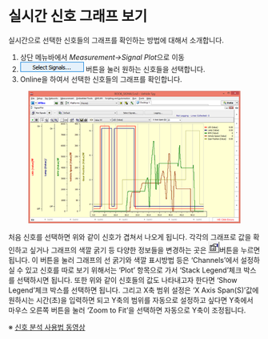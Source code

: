 # 실시간 신호 그래프 보기

실시간으로 선택한 신호들의 그래프를 확인하는 방법에 대해서 소개합니다.&#x20;

1. 상단 메뉴바에서 _Measurement->Signal Plo&#x74;_&#xC73C;로 이동
2. ![](<../.gitbook/assets/Select Signals.png>) 버튼을 눌러 원하는 신호들을 선택합니다.&#x20;
3. Online을 하여서 선택한 신호들의 그래프를 확인합니다. &#x20;

<figure><img src="../.gitbook/assets/SignalPlot.png" alt=""><figcaption></figcaption></figure>

처음 신호를 선택하면 위와 같이 신호가 겹쳐서 나오게 됩니다. 각각의 그래프로 값을 확인하고 싶거나 그래프의 색깔 굵기 등 다양한 정보들을 변경하는 곳은 ![](../.gitbook/assets/Measurement-Signal_Plot-Properties.png)버튼을 누르면 됩니다. 이 버튼을 눌러 그래프의 선 굵기와 색깔 표시방법 등은 ‘Channels’에서 설정하실 수 있고 신호를 따로 보기 위해서는 ‘Plot’ 항목으로 가서 ‘Stack Legend’체크 박스를 선택하시면 됩니다. 또한 위와 같이 신호들의 값도 나타내고자 한다면 ‘Show Legend’체크 박스를 선택하면 됩니다. 그리고 X축 범위 설정은 ‘X Axis Span(S)’값에 원하시는 시간(초)을 입력하면 되고 Y축의 범위를 자동으로 설정하고 싶다면 Y축에서 마우스 오른쪽 버튼을 눌러 ‘Zoom to Fit’을 선택하면 자동으로 Y축이 조정됩니다.

※ [신호 분석 사용법 동영상](http://screencast-o-matic.com/watch/colii4htFp)
